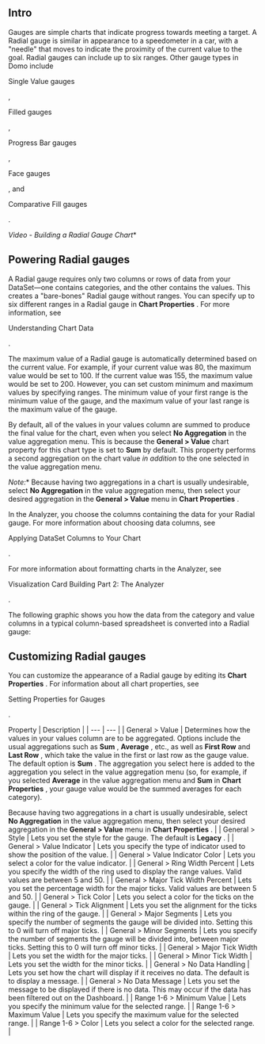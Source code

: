 

Intro
-------

Gauges are simple charts that indicate progress towards meeting a target. A Radial gauge is similar in appearance to a speedometer in a car, with a "needle" that moves to indicate the proximity of the current value to the goal. Radial gauges can include up to six ranges. Other gauge types in Domo include

Single Value gauges

,

Filled gauges

,

Progress Bar gauges

,

Face gauges

, and

Comparative Fill gauges

.

*Video - Building a Radial Gauge Chart**

Powering Radial gauges
------------------------

A Radial gauge requires only two columns or rows of data from your DataSet—one contains categories, and the other contains the values. This creates a "bare-bones" Radial gauge without ranges. You can specify up to six different ranges in a Radial gauge in
 **Chart Properties**
 . For more information, see

Understanding Chart Data

.


 The maximum value of a Radial gauge is automatically determined based on the current value. For example, if your current value was 80, the maximum value would be set to 100. If the current value was 155, the maximum value would be set to 200. However, you can set custom minimum and maximum values by specifying ranges. The minimum value of your first range is the minimum value of the gauge, and the maximum value of your last range is the maximum value of the gauge.


 By default, all of the values in your values column are summed to produce the final value for the chart, even when you select
 **No Aggregation**
 in the value aggregation menu. This is because the
 **General > Value**
 chart property for this chart type is set to
 **Sum**
 by default. This property performs a second aggregation on the chart value
 *in addition*
 to the one selected in the value aggregation menu.

*Note:**
 Because having two aggregations in a chart is usually undesirable, select
 **No Aggregation**
 in the value aggregation menu, then select your desired aggregation in the
 **General > Value**
 menu in
 **Chart Properties**
 .

In the Analyzer, you choose the columns containing the data for your Radial gauge. For more information about choosing data columns, see

Applying DataSet Columns to Your Chart

.


 For more information about formatting charts in the Analyzer, see

Visualization Card Building Part 2: The Analyzer

.


 The following graphic shows you how the data from the category and value columns in a typical column-based spreadsheet is converted into a Radial gauge:

Customizing Radial gauges
---------------------------

You can customize the appearance of a Radial gauge by editing its
 **Chart Properties**
 . For information about all chart properties, see

Setting Properties for Gauges

.


 Property
  |
 Description
  |
| --- | --- |
|
 General > Value
  |
 Determines how the values in your values column are to be aggregated. Options include the usual aggregations such as
 **Sum**
 ,
 **Average**
 , etc., as well as
 **First Row**
 and
 **Last Row**
 , which take the value in the first or last row as the gauge value. The default option is
 **Sum**
 . The aggregation you select here is added to the aggregation you select in the value aggregation menu (so, for example, if you selected
 **Average**
 in the value aggregation menu and
 **Sum**
 in
 **Chart Properties**
 , your gauge value would be the summed averages for each category).


 Because having two aggregations in a chart is usually undesirable, select
 **No Aggregation**
 in the value aggregation menu, then select your desired aggregation in the
 **General > Value**
 menu in
 **Chart Properties**
 .
  |
|
 General > Style
  |
 Lets you set the style for the gauge. The default is
 **Legacy**
 .
  |
|
 General > Value Indicator
  |
 Lets you specify the type of indicator used to show the position of the value.
  |
|
 General > Value Indicator Color
  |
 Lets you select a color for the value indicator.
  |
|
 General > Ring Width Percent
  |
 Lets you specify the width of the ring used to display the range values. Valid values are between 5 and 50.
  |
|
 General > Major Tick Width Percent
  |
 Lets you set the percentage width for the major ticks. Valid values are between 5 and 50.
  |
|
 General > Tick Color
  |
 Lets you select a color for the ticks on the gauge.
  |
|
 General > Tick Alignment
  |
 Lets you set the alignment for the ticks within the ring of the gauge.
  |
|
 General > Major Segments
  |
 Lets you specify the number of segments the gauge will be divided into. Setting this to 0 will turn off major ticks.
  |
|
 General > Minor Segments
  |
 Lets you specify the number of segments the gauge will be divided into, between major ticks. Setting this to 0 will turn off minor ticks.
  |
|
 General > Major Tick Width
  |
 Lets you set the width for the major ticks.
  |
|
 General > Minor Tick Width
  |
 Lets you set the width for the minor ticks.
  |
|
 General > No Data Handling
  |
 Lets you set how the chart will display if it receives no data. The default is to display a message.
  |
|
 General > No Data Message
  |
 Lets you set the message to be displayed if there is no data. This may occur if the data has been filtered out on the Dashboard.
  |
|
 Range 1-6 > Minimum Value
  |
 Lets you specify the minimum value for the selected range.
  |
|
 Range 1-6 > Maximum Value
  |
 Lets you specify the maximum value for the selected range.
  |
|
 Range 1-6 > Color
  |
 Lets you select a color for the selected range.
  |


